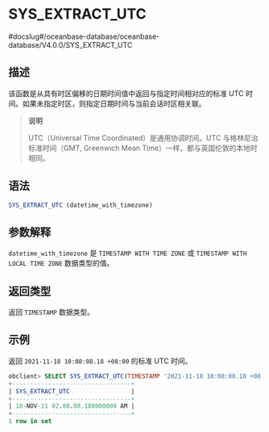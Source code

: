SYS_EXTRACT_UTC 
====================================
#docslug#/oceanbase-database/oceanbase-database/V4.0.0/SYS_EXTRACT_UTC


描述 
-----------------------

该函数是从具有时区偏移的日期时间值中返回与指定时间相对应的标准 UTC 时间。如果未指定时区，则指定日期时间与当前会话时区相关联。
>**说明**
>
>UTC（Universal Time Coordinated）是通用协调时间。UTC 与格林尼治标准时间（GMT, Greenwich Mean Time）一样，都与英国伦敦的本地时相同。

语法 
-----------------------

```sql
SYS_EXTRACT_UTC (datetime_with_timezone)
```



参数解释 
-------------------------

`datetime_with_timezone` 是 `TIMESTAMP WITH TIME ZONE` 或 `TIMESTAMP WITH LOCAL TIME ZONE` 数据类型的值。

返回类型 
-------------------------

返回 `TIMESTAMP` 数据类型。

示例 
-----------------------

返回 `2021-11-18 10:08:08.18 +08:00` 的标准 UTC 时间。

```sql
obclient> SELECT SYS_EXTRACT_UTC(TIMESTAMP '2021-11-18 10:08:08.18 +08:00') "SYS_EXTRACT_UTC" FROM DUAL;
+---------------------------------+
| SYS_EXTRACT_UTC                 |
+---------------------------------+
| 18-NOV-21 02.08.08.180000000 AM |
+---------------------------------+
1 row in set
```


